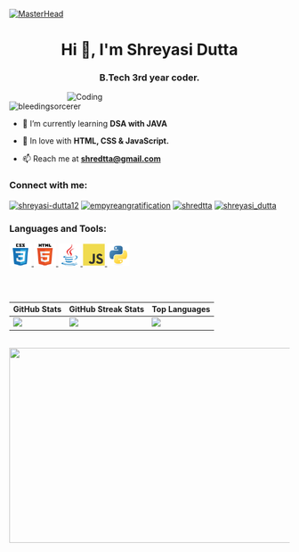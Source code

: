 [![MasterHead](https://i.pinimg.com/originals/73/94/8a/73948af53b7af678089500374e31feba.png)](https://rishavchanda.io)
<h1 align="center">Hi 👋, I'm Shreyasi Dutta</h1>
<h3 align="center">B.Tech 3rd year coder.</h3>
<img align="right" alt="Coding" width="400" src="https://media1.tenor.com/m/paU7ZLSP3b0AAAAC/evrima-server.gif">

<p align="left"> <img src="https://komarev.com/ghpvc/?username=bleedingsorcerer&label=Profile%20views&color=0e75b6&style=flat" alt="bleedingsorcerer" /> </p>

- 🌱 I’m currently learning **DSA with JAVA**

- 💬 In love with **HTML, CSS & JavaScript.**

- 📫 Reach me at **shredtta@gmail.com**

<h3 align="left">Connect with me:</h3>
<p align="left">
<a href="https://linkedin.com/in/shreyasi-dutta12" target="blank"><img align="center" src="https://raw.githubusercontent.com/rahuldkjain/github-profile-readme-generator/master/src/images/icons/Social/linked-in-alt.svg" alt="shreyasi-dutta12" height="30" width="40" /></a>
<a href="https://instagram.com/empyreangratification" target="blank"><img align="center" src="https://raw.githubusercontent.com/rahuldkjain/github-profile-readme-generator/master/src/images/icons/Social/instagram.svg" alt="empyreangratification" height="30" width="40" /></a>
<a href="https://www.hackerrank.com/shredtta" target="blank"><img align="center" src="https://raw.githubusercontent.com/rahuldkjain/github-profile-readme-generator/master/src/images/icons/Social/hackerrank.svg" alt="shredtta" height="30" width="40" /></a>
<a href="https://www.leetcode.com/shreyasi_dutta" target="blank"><img align="center" src="https://raw.githubusercontent.com/rahuldkjain/github-profile-readme-generator/master/src/images/icons/Social/leet-code.svg" alt="shreyasi_dutta" height="30" width="40" /></a>
</p>

<h3 align="left">Languages and Tools:</h3>
<p align="left"> <a href="https://www.w3schools.com/css/" target="_blank" rel="noreferrer"> <img src="https://raw.githubusercontent.com/devicons/devicon/master/icons/css3/css3-original-wordmark.svg" alt="css3" width="40" height="40"/> </a> <a href="https://www.w3.org/html/" target="_blank" rel="noreferrer"> <img src="https://raw.githubusercontent.com/devicons/devicon/master/icons/html5/html5-original-wordmark.svg" alt="html5" width="40" height="40"/> </a> <a href="https://www.java.com" target="_blank" rel="noreferrer"> <img src="https://raw.githubusercontent.com/devicons/devicon/master/icons/java/java-original.svg" alt="java" width="40" height="40"/> </a> <a href="https://developer.mozilla.org/en-US/docs/Web/JavaScript" target="_blank" rel="noreferrer"> <img src="https://raw.githubusercontent.com/devicons/devicon/master/icons/javascript/javascript-original.svg" alt="javascript" width="40" height="40"/> </a> <a href="https://www.python.org" target="_blank" rel="noreferrer"> <img src="https://raw.githubusercontent.com/devicons/devicon/master/icons/python/python-original.svg" alt="python" width="40" height="40"/> </a> </p>
<br>
<br>

| GitHub Stats                                                                                                      | GitHub Streak Stats                                                                                                      | Top Languages                                                                                                      |
|-------------------------------------------------------------------------------------------------------------------|--------------------------------------------------------------------------------------------------------------------------|--------------------------------------------------------------------------------------------------------------------|
| ![](https://github-readme-stats.vercel.app/api?username=bleedingsorcerer&theme=radical&hide_border=false&include_all_commits=true&count_private=false) | ![](https://github-readme-streak-stats.herokuapp.com/?user=bleedingsorcerer&theme=radical&hide_border=false)             | ![](https://github-readme-stats.vercel.app/api/top-langs/?username=bleedingsorcerer&theme=radical&hide_border=false&include_all_commits=true&count_private=false&layout=compact) |

<!-- Proudly created with GPRM ( https://gprm.itsvg.in ) -->
<br>

<img align="center" height="350em" width="900em" src="https://leetcard.jacoblin.cool/shreyasi_dutta?theme=light&font=Karma&ext=contest" />
